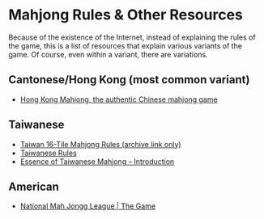 
# Mahjong Rules & Other Resources

Because of the existence of the Internet, 
instead of explaining the rules of the game,
this is a list of resources that explain various variants of the game.
Of course, even within a variant, there are variations.


## Cantonese/Hong Kong (most common variant)

- [Hong Kong Mahjong, the authentic Chinese mahjong game](https://web.archive.org/web/20160323155914/http://ninedragons.com/mahjong/scoring.html)

## Taiwanese

- [Taiwan 16-Tile Mahjong Rules (archive link only)](https://web.archive.org/web/20160422004911/http://www.rag.com/~steve/mahjong/index.html)
- [Taiwanese Rules](https://mahjongtime.com/mahjong-taiwanese-rules.html)
- [Essence of Taiwanese Mahjong – Introduction](https://www.jiyuulife.net/taiwanese-mahjong-introduction/)

## American


- [National Mah Jongg League | The Game](https://www.nationalmahjonggleague.org/game.aspx)
